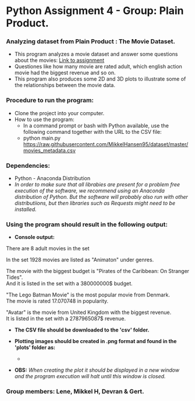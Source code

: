 # Python Assignment 4 - Group: Plain Product.
### Analyzing dataset from Plain Product : The Movie Dataset.
* This program analyzes a movie dataset and answer some questions about the movies: [Link to assignment](https://github.com/MikkelHansen95/dataset/blob/master/README.md) 
* Questiones like how many movie are rated adult, which english action movie had the biggest revenue and so on.
* This program also produces some 2D and 3D plots to illustrate some of the relationships between the movie data.

### Procedure to run the program:
* Clone the project into your computer.
* How to use the program:
  * In a command prompt or bash with Python available, use the following command together with the URL to the CSV file: 
  * python main.py https://raw.githubusercontent.com/MikkelHansen95/dataset/master/movies_metadata.csv

### Dependencies:
* Python - Anaconda Distribution 
* *In order to make sure that all librabies are present for a problem free execution of the software, we recommend using an Anaconda distribution of Python. But the software will probably also run with other distributiions, but then libraries such as Requests might need to be installed.*

### Using the program should result in the following output:

* **Console output:**

There are 8 adult movies in the set  

In the set 1928 movies are listed as "Animaton" under genres.  

The movie with the biggest budget is "Pirates of the Caribbean: On Stranger Tides".  
And it is listed in the set with a 380000000$ budget.

"The Lego Batman Movie" is the most popular movie from Denmark.  
The movie is rated 17.070748 in popularity.

"Avatar" is the movie from United Kingdom with the biggest revenue.  
It is listed in the set with a 2787965087$ revenue.

* **The CSV file should be downloaded to the 'csv' folder.**

* **Plotting images should be created in .png format and found in the 'plots' folder as:** 

  *

* **OBS:** *When creating the plot it should be displayed in a new window and the program execution will halt until this window is closed.*

### Group members: Lene, Mikkel H, Devran & Gert. 
